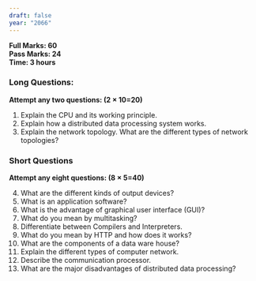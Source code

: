 ```yaml
---
draft: false
year: "2066"
---
```


**Full Marks: 60**\
**Pass Marks: 24**\
**Time: 3 hours**

### Long Questions:

**Attempt any two questions: (2 × 10=20)**

1. Explain the CPU and its working principle.
2. Explain how a distributed data processing system works.
3. Explain the network topology. What are the different types of network topologies?

### Short Questions

**Attempt any eight questions: (8 × 5=40)**

4. What are the different kinds of output devices?
5. What is an application software?
6. What is the advantage of graphical user interface (GUI)?
7. What do you mean by multitasking?
8. Differentiate between Compilers and Interpreters.
9. What do you mean by HTTP and how does it works?
10. What are the components of a data ware house?
11. Explain the different types of computer network.
12. Describe the communication processor.
13. What are the major disadvantages of distributed data processing?
